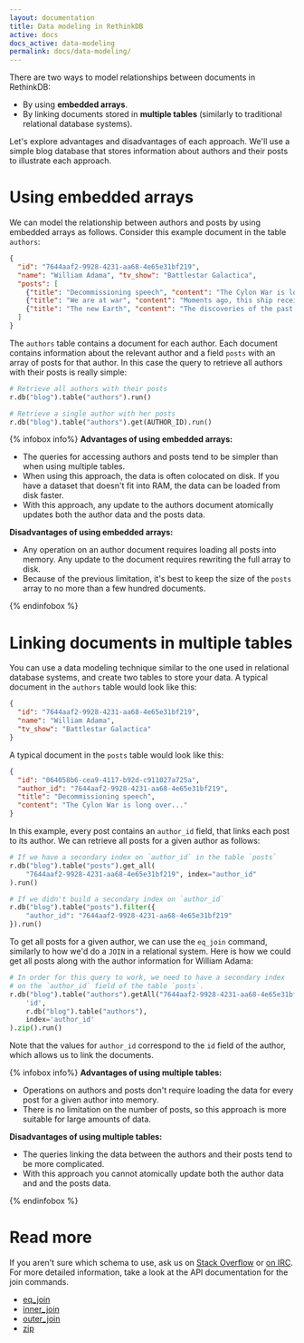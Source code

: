 ```yaml
---
layout: documentation
title: Data modeling in RethinkDB
active: docs
docs_active: data-modeling
permalink: docs/data-modeling/
---
```


There are two ways to model relationships between documents in
RethinkDB:

- By using __embedded arrays__.
- By linking documents stored in __multiple tables__ (similarly to
  traditional relational database systems).

Let's explore advantages and disadvantages of each approach. We'll use
a simple blog database that stores information about authors and their
posts to illustrate each approach.

# Using embedded arrays #

We can model the relationship between authors and posts by using
embedded arrays as follows. Consider this example document in the
table `authors`:

```json
{
  "id": "7644aaf2-9928-4231-aa68-4e65e31bf219",
  "name": "William Adama", "tv_show": "Battlestar Galactica",
  "posts": [
    {"title": "Decommissioning speech", "content": "The Cylon War is long over..."},
    {"title": "We are at war", "content": "Moments ago, this ship received..."},
    {"title": "The new Earth", "content": "The discoveries of the past few days..."}
  ]
}
```

The `authors` table contains a document for each author. Each document
contains information about the relevant author and a field `posts` with
an array of posts for that author. In this case the query to retrieve
all authors with their posts is really simple:

```python
# Retrieve all authors with their posts
r.db("blog").table("authors").run()

# Retrieve a single author with her posts
r.db("blog").table("authors").get(AUTHOR_ID).run()
```

{% infobox info%}
__Advantages of using embedded arrays:__

- The queries for accessing authors and posts tend to be simpler than
  when using multiple tables.
- When using this approach, the data is often colocated on disk. If
  you have a dataset that doesn't fit into RAM, the data can be loaded
  from disk faster.
- With this approach, any update to the authors document atomically
  updates both the author data and the posts data.

__Disadvantages of using embedded arrays:__

- Any operation on an author document requires loading all posts into
  memory. Any update to the document requires rewriting the full array
  to disk.
- Because of the previous limitation, it's best to keep the size of
  the `posts` array to no more than a few hundred documents.

{% endinfobox %}

# Linking documents in multiple tables #

You can use a data modeling technique similar to the one used in
relational database systems, and create two tables to store your
data. A typical document in the `authors` table would look like this:

```json
{
  "id": "7644aaf2-9928-4231-aa68-4e65e31bf219",
  "name": "William Adama",
  "tv_show": "Battlestar Galactica"
}
```

A typical document in the `posts` table would look like this:

```json
{
  "id": "064058b6-cea9-4117-b92d-c911027a725a",
  "author_id": "7644aaf2-9928-4231-aa68-4e65e31bf219",
  "title": "Decommissioning speech",
  "content": "The Cylon War is long over..."
}
```

In this example, every post contains an `author_id` field, that links
each post to its author. We can retrieve all posts for a given author
as follows:

```python
# If we have a secondary index on `author_id` in the table `posts`
r.db("blog").table("posts").get_all(
    "7644aaf2-9928-4231-aa68-4e65e31bf219", index="author_id"
).run()

# If we didn't build a secondary index on `author_id`
r.db("blog").table("posts").filter({
    "author_id": "7644aaf2-9928-4231-aa68-4e65e31bf219"
}).run()
```

To get all posts for a given author, we can use the `eq_join` command,
similarly to how we'd do a `JOIN` in a relational system. Here is how
we could get all posts along with the author information for William
Adama:

```python
# In order for this query to work, we need to have a secondary index
# on the `author_id` field of the table `posts`.
r.db("blog").table("authors").getAll("7644aaf2-9928-4231-aa68-4e65e31bf219").eq_join(
    'id',
    r.db("blog").table("authors"),
    index='author_id'
).zip().run()
```

Note that the values for `author_id` correspond to the `id` field of
the author, which allows us to link the documents.

{% infobox info%}
__Advantages of using multiple tables:__

- Operations on authors and posts don't require loading the data for
  every post for a given author into memory.
- There is no limitation on the number of posts, so this approach is
  more suitable for large amounts of data.

__Disadvantages of using multiple tables:__

- The queries linking the data between the authors and their posts
  tend to be more complicated.
- With this approach you cannot atomically update both the author data
  and and the posts data.

{% endinfobox %}

# Read more #

If you aren't sure which schema to use, ask us on [Stack Overflow](http://stackoverflow.com/questions/ask)
or [on IRC](/community). For more detailed information, take a look at the
API documentation for the join commands.

- [eq_join](/api/python/eq_join/)
- [inner_join](/api/python/inner_join/)
- [outer_join](/api/python/outer_join/)
- [zip](/api/python/zip/)
